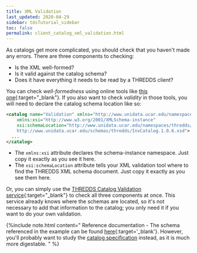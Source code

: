 ```yaml
---
title: XML Validation
last_updated: 2020-04-29
sidebar: tdsTutorial_sidebar
toc: false
permalink: client_catalog_xml_validation.html
---
```


As catalogs get more complicated, you should check that you haven't made any errors.
There are three components to checking:

* Is the XML well-formed?
* Is it valid against the catalog schema?
* Does it have everything it needs to be read by a THREDDS client?

You can check _well-formedness_ using online tools like [this one](http://www.xmlvalidation.com/){:target="_blank"}.
If you also want to check _validity_ in those tools, you will need to declare the catalog schema location like so:

~~~xml
<catalog name="Validation" xmlns="http://www.unidata.ucar.edu/namespaces/thredds/InvCatalog/v1.0"
    xmlns:xsi="http://www.w3.org/2001/XMLSchema-instance"
    xsi:schemaLocation="http://www.unidata.ucar.edu/namespaces/thredds/InvCatalog/v1.0
    http://www.unidata.ucar.edu/schemas/thredds/InvCatalog.1.0.6.xsd">
  ...
</catalog>
~~~

* The `xmlns:xsi` attribute  declares the schema-instance namespace.
  Just copy it exactly as you see it here.
* The `xsi:schemaLocation` attribute tells your XML validation tool where to find the THREDDS XML schema document.
  Just copy it exactly as you see them here.

Or, you can simply use the [THREDDS Catalog Validation service](https://thredds.ucar.edu/thredds/remoteCatalogValidation.html){:target="_blank"} to check all three components at once.
This service already knows where the schemas are located, so it's not necessary to add that information to the catalog; you only need it if you want to do your own validation.

{%include note.html content="
Reference documentation - The schema referenced in the example can be found [here](https://www.unidata.ucar.edu/schemas/thredds/InvCatalog.1.0.7.xsd){:target='_blank'}.
However, you'll probably want to study the [catalog specification](server_side_catalog_specification.html) instead, as it is much more digestable.
" %}
